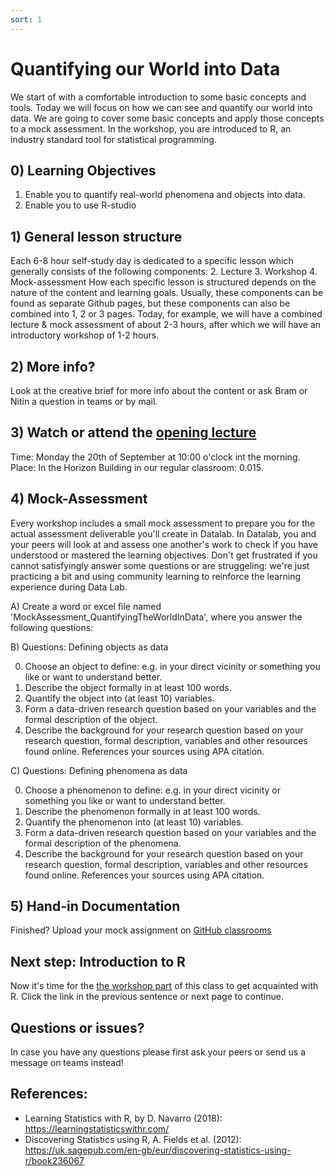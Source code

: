 ```yaml
---
sort: 1
---
```


# Quantifying our World into Data

We start of with a comfortable introduction to some basic concepts and tools. Today we will focus on how we can see and quantify our world into data. We are going to cover some basic concepts and apply those concepts to a mock assessment. In the workshop, you are introduced to R, an industry standard tool for statistical programming.

## 0) Learning Objectives
1. Enable you to quantify real-world phenomena and objects into data.
2. Enable you to use R-studio

## 1) General lesson structure
Each 6-8 hour self-study day is dedicated to a specific lesson which generally consists of the following components:
2. Lecture
3. Workshop
4. Mock-assessment
How each specific lesson is structured depends on the nature of the content and learning goals. Usually, these components can be found as separate Github pages, but these components can also be combined into 1, 2 or 3 pages. Today, for example, we will have a combined lecture & mock assessment of about 2-3 hours, after which we will have an introductory workshop of 1-2 hours.

## 2) More info?
Look at the creative brief for more info about the content or ask Bram or Nitin a question in teams or by mail.

## 3) Watch or attend the [opening lecture](https://img.freepik.com/vrije-vector/binnenkort-onder-constructie-geel-ontwerp_1017-26685.jpg?size=338&ext=jpg)
Time: Monday the 20th of September at 10:00 o'clock int the morning.
Place: In the Horizon Building in our regular classroom: 0.015.

## 4) Mock-Assessment
Every workshop includes a small mock assessment to prepare you for the actual assessment deliverable you'll create in Datalab. In Datalab, you and your peers will look at and assess one another's work to check if you have understood or mastered the learning objectives. Don't get frustrated if you cannot satisfyingly answer some questions or are struggeling: we're just practicing a bit and using community learning to reinforce the learning experience during Data Lab.

A) Create a word or excel file named 'MockAssessment_QuantifyingTheWorldInData',  where you answer the following questions:

B) Questions: Defining objects as data

0. Choose an object to define: e.g. in your direct vicinity or something you like or want to understand better.
1. Describe the object formally in at least 100 words.
2. Quantify the object into (at least 10) variables.
3. Form a data-driven research question based on your variables and the formal description of the object.
4. Describe the background for your research question based on your research question, formal description, variables and other resources found online. References your sources using APA citation.

C) Questions: Defining phenomena as data

0. Choose a phenomenon to define: e.g. in your direct vicinity or something you like or want to understand better.
1. Describe the phenomenon formally in at least 100 words.
2. Quantify the phenomenon into (at least 10) variables.
3. Form a data-driven research question based on your variables and the formal description of the phenomena.
4. Describe the background for your research question based on your research question, formal description, variables and other resources found online. References your sources using APA citation.


## 5) Hand-in Documentation
Finished? Upload your mock assignment on [GitHub classrooms](HYPERLINK)

## Next step: Introduction to R
Now it's time for the [the workshop part](https://adsai.buas.nl/Study%20Content/DataScience/IntroToR.html) of this class to get acquainted with R. Click the link in the previous sentence or next page to continue.

## Questions or issues?
In case you have any questions please first ask your peers or send us a message on teams instead!

## References:
- Learning Statistics with R, by D. Navarro (2018):  https://learningstatisticswithr.com/  
- Discovering Statistics using R, A. Fields et al. (2012): https://uk.sagepub.com/en-gb/eur/discovering-statistics-using-r/book236067  

